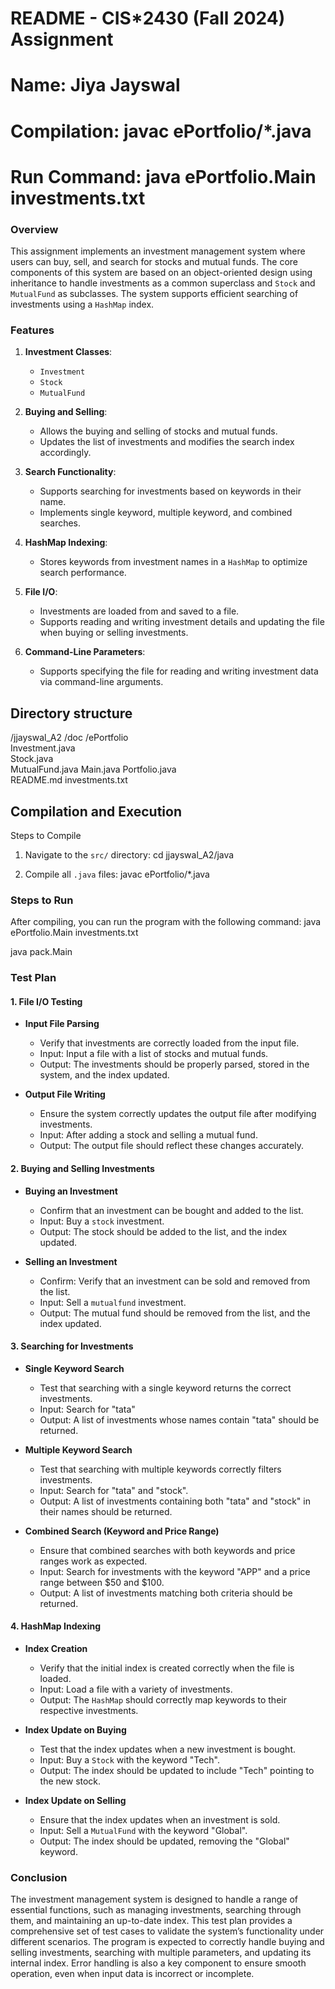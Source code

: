 # README - CIS*2430 (Fall 2024) Assignment 


# Name: Jiya Jayswal
# Compilation: javac ePortfolio/*.java
# Run Command: java ePortfolio.Main investments.txt

### Overview
This assignment implements an investment management system where users can buy, sell, and search for stocks and mutual funds. The core components of this system are based on an object-oriented design using inheritance to handle investments as a common superclass and `Stock` and `MutualFund` as subclasses. The system supports efficient searching of investments using a `HashMap` index.

### Features
1. **Investment Classes**: 
   - `Investment`
   - `Stock`
   - `MutualFund`
   
2. **Buying and Selling**: 
   - Allows the buying and selling of stocks and mutual funds. 
   - Updates the list of investments and modifies the search index accordingly.

3. **Search Functionality**:
   - Supports searching for investments based on keywords in their name.
   - Implements single keyword, multiple keyword, and combined searches.

4. **HashMap Indexing**:
   - Stores keywords from investment names in a `HashMap` to optimize search performance.

5. **File I/O**:
   - Investments are loaded from and saved to a file.
   - Supports reading and writing investment details and updating the file when buying or selling investments.

6. **Command-Line Parameters**: 
   - Supports specifying the file for reading and writing investment data via command-line arguments.

## Directory structure
  /jjayswal_A2
    /doc
    /ePortfolio   
      Investment.java                
      Stock.java                     
      MutualFund.java
      Main.java
      Portfolio.java               
      README.md
    investments.txt

## Compilation and Execution 

Steps to Compile

1. Navigate to the `src/` directory:
   cd jjayswal_A2/java

2. Compile all `.java` files:
   javac ePortfolio/*.java

### Steps to Run

After compiling, you can run the program with the following command:
  java ePortfolio.Main investments.txt

java pack.Main
### Test Plan

#### 1. File I/O Testing

- **Input File Parsing**
  - Verify that investments are correctly loaded from the input file.
  - Input: Input a file with a list of stocks and mutual funds.
  - Output: The investments should be properly parsed, stored in the system, and the index updated.

- **Output File Writing**
  - Ensure the system correctly updates the output file after modifying investments.
  - Input: After adding a stock and selling a mutual fund.
  - Output: The output file should reflect these changes accurately.

#### 2. Buying and Selling Investments

- **Buying an Investment**
  - Confirm that an investment can be bought and added to the list.
  - Input: Buy a `stock` investment.
  - Output: The stock should be added to the list, and the index updated.

- **Selling an Investment**
  - Confirm: Verify that an investment can be sold and removed from the list.
  - Input: Sell a `mutualfund` investment.
  - Output: The mutual fund should be removed from the list, and the index updated.

#### 3. Searching for Investments

- **Single Keyword Search**
  - Test that searching with a single keyword returns the correct investments.
  - Input: Search for "tata" 
  - Output: A list of investments whose names contain "tata" should be returned.

- **Multiple Keyword Search**
  - Test that searching with multiple keywords correctly filters investments.
  - Input: Search for "tata" and "stock".
  - Output: A list of investments containing both "tata" and "stock" in their names should be returned.

- **Combined Search (Keyword and Price Range)**
  - Ensure that combined searches with both keywords and price ranges work as expected.
  - Input: Search for investments with the keyword "APP" and a price range between $50 and $100.
  - Output: A list of investments matching both criteria should be returned.

#### 4. HashMap Indexing

- **Index Creation**
  - Verify that the initial index is created correctly when the file is loaded.
  - Input: Load a file with a variety of investments.
  - Output: The `HashMap` should correctly map keywords to their respective investments.

- **Index Update on Buying**
  - Test that the index updates when a new investment is bought.
  - Input: Buy a `Stock` with the keyword "Tech".
  - Output: The index should be updated to include "Tech" pointing to the new stock.

- **Index Update on Selling**
  - Ensure that the index updates when an investment is sold.
  - Input: Sell a `MutualFund` with the keyword "Global".
  - Output: The index should be updated, removing the "Global" keyword.




### Conclusion
The investment management system is designed to handle a range of essential functions, such as managing investments, searching through them, and maintaining an up-to-date index. This test plan provides a comprehensive set of test cases to validate the system’s functionality under different scenarios. The program is expected to correctly handle buying and selling investments, searching with multiple parameters, and updating its internal index. Error handling is also a key component to ensure smooth operation, even when input data is incorrect or incomplete.